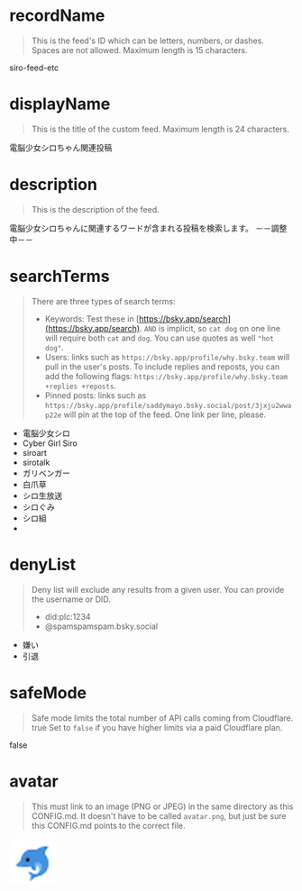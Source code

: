 
# recordName

> This is the feed's ID which can be letters, numbers, or dashes. Spaces are not allowed. Maximum length is 15 characters.

siro-feed-etc

# displayName

> This is the title of the custom feed. Maximum length is 24 characters.

電脳少女シロちゃん関連投稿

# description

> This is the description of the feed.

電脳少女シロちゃんに関連するワードが含まれる投稿を検索します。
－－調整中－－

# searchTerms

> There are three types of search terms:
>
> - Keywords: Test these in [https://bsky.app/search](https://bsky.app/search). `AND` is implicit, so `cat dog` on one line will require both `cat` and `dog`. You can use quotes as well `"hot dog"`.
> - Users: links such as `https://bsky.app/profile/why.bsky.team` will pull in the user's posts. To include replies and reposts, you can add the following flags: `https://bsky.app/profile/why.bsky.team +replies +reposts`.
> - Pinned posts: links such as `https://bsky.app/profile/saddymayo.bsky.social/post/3jxju2wwap22e` will pin at the top of the feed. One link per line, please.

- 電脳少女シロ
- Cyber Girl Siro
- siroart
- sirotalk
- ガリベンガー
- 白爪草
- シロ生放送
- シロぐみ
- シロ組
- 

# denyList

> Deny list will exclude any results from a given user. You can provide the username or DID.
>
> - did:plc:1234
> - @spamspamspam.bsky.social

- 嫌い
- 引退

# safeMode

> Safe mode limits the total number of API calls coming from Cloudflare.
>true
> Set to `false` if you have higher limits via a paid Cloudflare plan.

false

# avatar

> This must link to an image (PNG or JPEG) in the same directory as this CONFIG.md. It doesn't have to be called `avatar.png`, but just be sure this CONFIG.md points to the correct file.

![](iruka.jpg)
